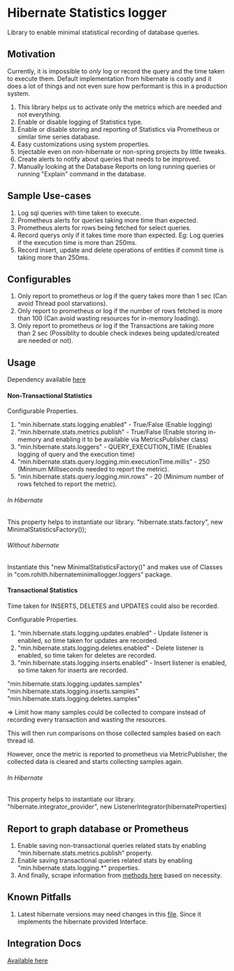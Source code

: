 # Hibernate Statistics logger

Library to enable minimal statistical recording of database queries.

## Motivation

Currently, it is impossible to *only* log or record the query and the time taken to execute them. 
Default implementation from hibernate is costly and it does a lot of things and not even sure how performant is this in a production system.

1. This library helps us to activate only the metrics which are needed and not everything.
2. Enable or disable logging of Statistics type.
3. Enable or disable storing and reporting of Statistics via Prometheus or similar time series database.
4. Easy customizations using system properties.
5. Injectable even on non-hibernate or non-spring projects by little tweaks.
6. Create alerts to notify about queries that needs to be improved.
7. Manually looking at the Database Reports on long running queries or running "Explain" command in the database. 

## Sample Use-cases

1. Log sql queries with time taken to execute.
2. Prometheus alerts for queries taking more time than expected.
3. Prometheus alerts for rows being fetched for select queries.
4. Record querys only if it takes time more than expected. Eg: Log queries if the execution time is more than 250ms.
5. Record insert, update and delete operations of entities if commit time is taking more than 250ms. 

## Configurables

1. Only report to prometheus or log if the query takes more than 1 sec (Can avoid Thread pool starvations).
2. Only report to prometheus or log if the number of rows fetched is more than 100 (Can avoid wasting resources for in-memory loading).
3. Only report to prometheus or log if the Transactions are taking more than 2 sec (Possiblity to double check indexes being updated/created are needed or not).

## Usage

Dependency available [here](https://mvnrepository.com/artifact/com.github.jango89/hibernate-minimal-logger)

#### Non-Transactional Statistics

Configurable Properties.
1. "min.hibernate.stats.logging.enabled" - True/False (Enable logging)
2. "min.hibernate.stats.metrics.publish" - True/False (Enable storing in-memory and enabling it to be available via MetricsPublisher class)
3. "min.hibernate.stats.loggers" - QUERY_EXECUTION_TIME (Enables logging of query and the execution time)
4. "min.hibernate.stats.query.logging.min.executionTime.millis" - 250 (Minimum Milliseconds needed to report the metric).
5. "min.hibernate.stats.query.logging.min.rows" - 20 (Minimum number of rows fetched to report the metric).

###### In Hibernate

This property helps to instantiate our library.
"hibernate.stats.factory", new MinimalStatisticsFactory());

###### Without hibernate

Instantiate this "new MinimalStatisticsFactory()" and makes use of Classes in "com.rohith.hibernateminimallogger.loggers" package.

#### Transactional Statistics

Time taken for INSERTS, DELETES and UPDATES could also be recorded.

Configurable Properties.

1. "min.hibernate.stats.logging.updates.enabled" - Update listener is enabled, so time taken for updates are recorded.
3. "min.hibernate.stats.logging.deletes.enabled" - Delete listener is enabled, so time taken for deletes are recorded.
5. "min.hibernate.stats.logging.inserts.enabled" - Insert listener is enabled, so time taken for inserts are recorded.

"min.hibernate.stats.logging.updates.samples"
"min.hibernate.stats.logging.inserts.samples"
"min.hibernate.stats.logging.deletes.samples"

=> Limit how many samples could be collected to compare instead of recording every transaction and wasting the resources. 

This will then run comparisons on those collected samples based on each thread id.

However, once the metric is reported to prometheus via MetricPublisher, the collected data is cleared and starts collecting samples again.

###### In Hibernate

This property helps to instantiate our library.
"hibernate.integrator_provider", new ListenerIntegrator(hibernateProperties)

## Report to graph database or Prometheus

1. Enable saving non-transactional queries related stats by enabling "min.hibernate.stats.metrics.publish" property.
2. Enable saving transactional queries related stats by enabling "min.hibernate.stats.logging.*" properties.
3. And finally, scrape information from [methods here](https://github.com/jango89/hibernate-minimal-logger/blob/main/src/main/kotlin/com/rohith/hibernateminimallogger/metrics/MetricPublisher.kt) based on necessity.

## Known Pitfalls

1. Latest hibernate versions may need changes in this [file](https://github.com/jango89/hibernate-minimal-logger/blob/main/src/main/kotlin/com/rohith/hibernateminimallogger/hibernateenablers/StatisticsIntegrator.kt). Since it implements the hibernate provided Interface.


## Integration Docs

[Available here](https://github.com/jango89/hibernate-minimal-logger/wiki)

